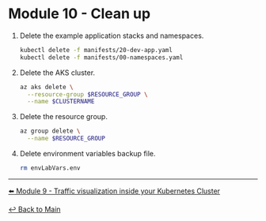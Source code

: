 # Module 10 - Clean up

1. Delete the example application stacks and namespaces.

   ```bash
   kubectl delete -f manifests/20-dev-app.yaml
   kubectl delete -f manifests/00-namespaces.yaml
   ```

2. Delete the AKS cluster.
   
   ```bash
   az aks delete \
     --resource-group $RESOURCE_GROUP \
     --name $CLUSTERNAME
   ```

3. Delete the resource group.
   
   ```bash
   az group delete \
     --name $RESOURCE_GROUP
   ```

4. Delete environment variables backup file.

   ```bash
   rm envLabVars.env
   ```

---

[:arrow_left: Module 9 - Traffic visualization inside your Kubernetes Cluster](module-9-visibility.md) <br>

[:leftwards_arrow_with_hook: Back to Main](../README.md)
